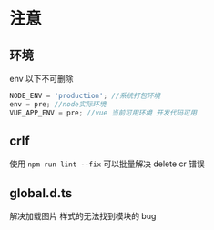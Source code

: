 # 注意

## 环境

env 以下不可删除

```js
NODE_ENV = 'production'; //系统打包环境
env = pre; //node实际环境
VUE_APP_ENV = pre; //vue 当前可用环境 开发代码可用
```

## crlf

使用 `npm run lint --fix` 可以批量解决 delete cr 错误

## global.d.ts

解决加载图片 样式的无法找到模块的 bug
